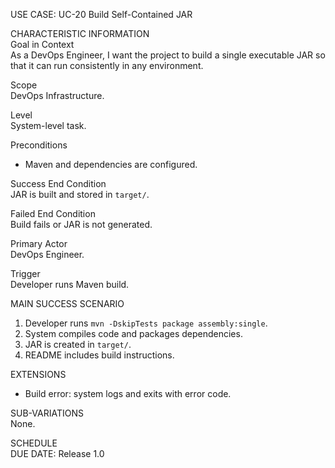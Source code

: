 USE CASE: UC-20 Build Self-Contained JAR

CHARACTERISTIC INFORMATION  
Goal in Context  
As a DevOps Engineer, I want the project to build a single executable JAR so that it can run consistently in any environment.

Scope  
DevOps Infrastructure.

Level  
System-level task.

Preconditions
- Maven and dependencies are configured.

Success End Condition  
JAR is built and stored in `target/`.

Failed End Condition  
Build fails or JAR is not generated.

Primary Actor  
DevOps Engineer.

Trigger  
Developer runs Maven build.

MAIN SUCCESS SCENARIO
1. Developer runs `mvn -DskipTests package assembly:single`.
2. System compiles code and packages dependencies.
3. JAR is created in `target/`.
4. README includes build instructions.

EXTENSIONS
- Build error: system logs and exits with error code.

SUB-VARIATIONS  
None.

SCHEDULE  
DUE DATE: Release 1.0
